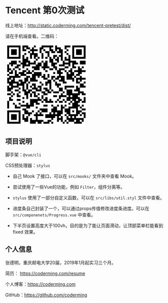 # Tencent 第0次测试

线上地址：http://static.coderming.com/tencent-pretest/dist/  

请在手机端查看。二维码：

![img](./assets/qr.png)

## 项目说明

脚手架：`@vue/cli`

CSS预处理器：`stylus`



- 自己 Mook 了接口，可以在 `src/mooks/` 文件夹中查看 Mook。

- 尝试使用了一些Vue的功能，例如 `Filter`，组件分离等。

- `stylus` 使用了一部分自定义函数，可以在 `src/libs/util.styl` 文件中查看。 

- 进度条自己封装了一个，可以通过props传值修改进度条进度。可以在 `src/componenets/Progress.vue` 中查看。

- 下半页设置高度大于100vh，目的是为了能让页面滑动，让顶部菜单栏能看到 fixed 效果。



## 个人信息

张德明，重庆邮电大学20届，2019年1月起实习三个月。

简历： https://coderming.com/resume

个人博客：https://coderming.com

GitHub：https://github.com/coderming

